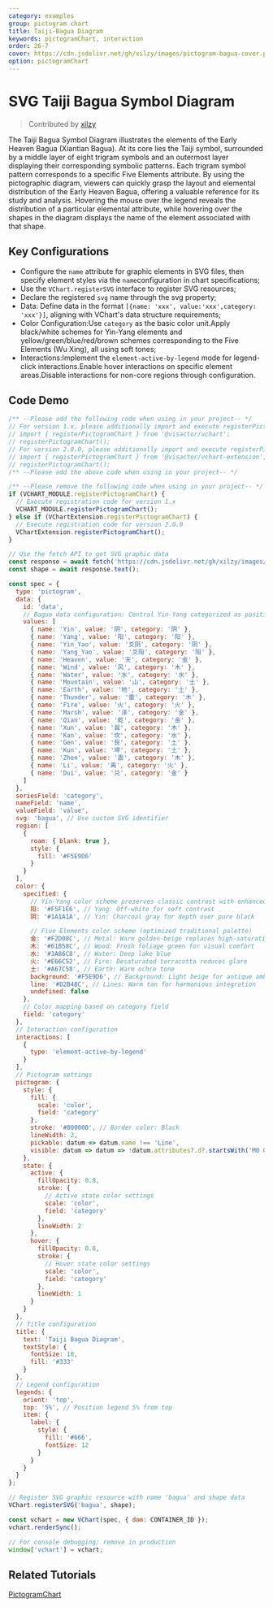 ```yaml
---
category: examples
group: pictogram chart
title: Taiji-Bagua Diagram
keywords: pictogramChart, interaction
order: 26-7
cover: https://cdn.jsdelivr.net/gh/xilzy/images/pictogram-bagua-cover.png
option: pictogramChart
---
```


# SVG Taiji Bagua Symbol Diagram

> Contributed by [xilzy](https://github.com/xilzy)

The Taiji Bagua Symbol Diagram illustrates the elements of the Early Heaven Bagua (Xiantian Bagua). At its core lies the Taiji symbol, surrounded by a middle layer of eight trigram symbols and an outermost layer displaying their corresponding symbolic patterns. Each trigram symbol pattern corresponds to a specific Five Elements attribute. By using the pictographic diagram, viewers can quickly grasp the layout and elemental distribution of the Early Heaven Bagua, offering a valuable reference for its study and analysis. Hovering the mouse over the legend reveals the distribution of a particular elemental attribute, while hovering over the shapes in the diagram displays the name of the element associated with that shape.

## Key Configurations

- Configure the `name` attribute for graphic elements in SVG files, then specify element styles via the `name`configuration in chart specifications;
- Use the `VChart.registerSVG` interface to register SVG resources;
- Declare the registered `svg` name through the svg property;
- Data: Define data in the format `[{name: 'xxx', value:'xxx',category: 'xxx'}]`, aligning with VChart's data structure requirements;
- Color Configuration:Use `category` as the basic color unit.Apply black/white schemes for Yin-Yang elements and yellow/green/blue/red/brown schemes corresponding to the Five Elements (Wu Xing), all using soft tones;
- Interactions:Implement the `element-active-by-legend` mode for legend-click interactions.Enable hover interactions on specific element areas.Disable interactions for non-core regions through configuration.

## Code Demo

```javascript livedemo
/** --Please add the following code when using in your project-- */
// For version 1.x, please additionally import and execute registerPictogramChart in your project
// import { registerPictogramChart } from '@visactor/vchart';
// registerPictogramChart();
// For version 2.0.0, please additionally import and execute registerPictogramChart in your project
// import { registerPictogramChart } from '@visactor/vchart-extension';
// registerPictogramChart();
/** --Please add the above code when using in your project-- */

/** --Please remove the following code when using in your project-- */
if (VCHART_MODULE.registerPictogramChart) {
  // Execute registration code for version 1.x
  VCHART_MODULE.registerPictogramChart();
} else if (VChartExtension.registerPictogramChart) {
  // Execute registration code for version 2.0.0
  VChartExtension.registerPictogramChart();
}

// Use the fetch API to get SVG graphic data
const response = await fetch('https://cdn.jsdelivr.net/gh/xilzy/images/pictogram-bagua-name4.svg');
const shape = await response.text();

const spec = {
  type: 'pictogram',
  data: {
    id: 'data',
    // Bagua data configuration: Central Yin-Yang categorized as positive/negative, outer trigrams mapped to Five Elements attributes
    values: [
      { name: 'Yin', value: '阴', category: '阴' },
      { name: 'Yang', value: '阳', category: '阳' },
      { name: 'Yin_Yao', value: '爻阴', category: '阴' },
      { name: 'Yang_Yao', value: '爻阳', category: '阳' },
      { name: 'Heaven', value: '天', category: '金' },
      { name: 'Wind', value: '风', category: '木' },
      { name: 'Water', value: '水', category: '水' },
      { name: 'Mountain', value: '山', category: '土' },
      { name: 'Earth', value: '地', category: '土' },
      { name: 'Thunder', value: '雷', category: '木' },
      { name: 'Fire', value: '火', category: '火' },
      { name: 'Marsh', value: '泽', category: '金' },
      { name: 'Qian', value: '乾', category: '金' },
      { name: 'Xun', value: '巽', category: '木' },
      { name: 'Kan', value: '坎', category: '水' },
      { name: 'Gen', value: '艮', category: '土' },
      { name: 'Kun', value: '坤', category: '土' },
      { name: 'Zhen', value: '震', category: '木' },
      { name: 'Li', value: '离', category: '火' },
      { name: 'Dui', value: '兑', category: '金' }
    ]
  },
  seriesField: 'category',
  nameField: 'name',
  valueField: 'value',
  svg: 'bagua', // Use custom SVG identifier
  region: [
    {
      roam: { blank: true },
      style: {
        fill: '#F5E9D6'
      }
    }
  ],
  color: {
    specified: {
      // Yin-Yang color scheme preserves classic contrast with enhanced texture
      阳: '#F5F1E6', // Yang: Off-white for soft contrast
      阴: '#1A1A1A', // Yin: Charcoal gray for depth over pure black

      // Five Elements color scheme (optimized traditional palette)
      金: '#F2D08C', // Metal: Warm golden-beige replaces high-saturation yellow
      木: '#61B58C', // Wood: Fresh foliage green for visual comfort
      水: '#3A86C8', // Water: Deep lake blue
      火: '#E66C52', // Fire: Desaturated terracotta reduces glare
      土: '#A67C58', // Earth: Warm ochre tone
      background: '#F5E9D6', // Background: Light beige for antique ambiance
      line: '#D2B48C', // Lines: Warm tan for harmonious integration
      undefined: false
    },
    // Color mapping based on category field
    field: 'category'
  },
  // Interaction configuration
  interactions: [
    {
      type: 'element-active-by-legend'
    }
  ],
  // Pictogram settings
  pictogram: {
    style: {
      fill: {
        scale: 'color',
        field: 'category'
      },
      stroke: '#000000', // Border color: Black
      lineWidth: 2,
      pickable: datum => datum.name !== 'Line',
      visible: datum => datum => !datum.attributes?.d?.startsWith('M0 0L1024 0L1024 1024L0 1024')
    },
    state: {
      active: {
        fillOpacity: 0.8,
        stroke: {
          // Active state color settings
          scale: 'color',
          field: 'category'
        },
        lineWidth: 2
      },
      hover: {
        fillOpacity: 0.8,
        stroke: {
          // Hover state color settings
          scale: 'color',
          field: 'category'
        },
        lineWidth: 1
      }
    }
  },
  // Title configuration
  title: {
    text: 'Taiji Bagua Diagram',
    textStyle: {
      fontSize: 18,
      fill: '#333'
    }
  },
  // Legend configuration
  legends: {
    orient: 'top',
    top: '5%', // Position legend 5% from top
    item: {
      label: {
        style: {
          fill: '#666',
          fontSize: 12
        }
      }
    }
  }
};

// Register SVG graphic resource with name 'bagua' and shape data
VChart.registerSVG('bagua', shape);

const vchart = new VChart(spec, { dom: CONTAINER_ID });
vchart.renderSync();

// For console debugging; remove in production
window['vchart'] = vchart;
```

## Related Tutorials

[PictogramChart](link)
